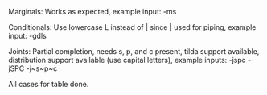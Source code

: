 Marginals:
Works as expected, example input: -ms

Conditionals:
Use lowercase L instead of | since | used for piping, example input: -gdls

Joints: 
Partial completion, needs s, p, and c present, tilda support available, distribution support available (use capital letters), 
example inputs: -jspc -jSPC -j~s~p~c

All cases for table done. 
